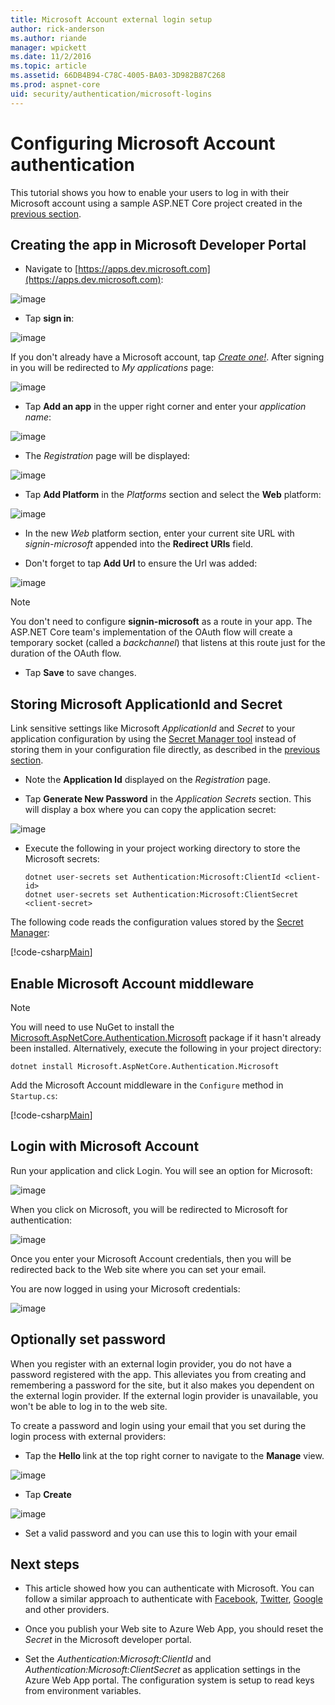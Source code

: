```yaml
---
title: Microsoft Account external login setup
author: rick-anderson
ms.author: riande
manager: wpickett
ms.date: 11/2/2016
ms.topic: article
ms.assetid: 66DB4B94-C78C-4005-BA03-3D982B87C268
ms.prod: aspnet-core
﻿uid: security/authentication/microsoft-logins
---
```

# Configuring Microsoft Account authentication

<a name=security-authentication-microsoft-logins></a>

This tutorial shows you how to enable your users to log in with their Microsoft account using a sample ASP.NET Core project created in the [previous section](sociallogins.md).

## Creating the app in Microsoft Developer Portal

* Navigate to [https://apps.dev.microsoft.com](https://apps.dev.microsoft.com):

![image](sociallogins/_static/MicrosoftDev.png)

* Tap **sign in**:

![image](sociallogins/_static/MicrosoftDevLogin.png)

If you don't already have a Microsoft account, tap *[Create one!](https://signup.live.com/signup?wa=wsignin1.0&rpsnv=13&ct=1478151035&rver=6.7.6643.0&wp=SAPI_LONG&wreply=https%3a%2f%2fapps.dev.microsoft.com%2fLoginPostBack&id=293053&aadredir=1&contextid=D70D4F21246BAB50&bk=1478151036&uiflavor=web&uaid=f0c3de863a914c358b8dc01b1ff49e85&mkt=EN-US&lc=1033&lic=1)*. After signing in you will be redirected to *My applications* page:

![image](sociallogins/_static/MicrosoftDevApps.png)

* Tap **Add an app** in the upper right corner and enter your *application name*:

![image](sociallogins/_static/MicrosoftDevAppCreate.png)

* The *Registration* page will be displayed:

![image](sociallogins/_static/MicrosoftDevAppReg.png)

* Tap **Add Platform** in the *Platforms* section and select the **Web** platform:

![image](sociallogins/_static/MicrosoftDevAppPlatform.png)

* In the new *Web* platform section, enter your current site URL with *signin-microsoft* appended into the **Redirect URIs** field.

* Don't forget to tap **Add Url** to ensure the Url was added:

![image](sociallogins/_static/MicrosoftRedirectUri.png)

> [!NOTE]
> You don't need to configure **signin-microsoft** as a route in your app. The ASP.NET Core team's implementation of the OAuth flow will create a temporary socket (called a *backchannel*) that listens at this route just for the duration of the OAuth flow.

* Tap **Save** to save changes.

## Storing Microsoft ApplicationId and Secret

Link sensitive settings like Microsoft *ApplicationId* and *Secret* to your application configuration by using the [Secret Manager tool](../app-secrets.md) instead of storing them in your configuration file directly, as described in the [previous section](sociallogins.md).

* Note the **Application Id** displayed on the *Registration* page.

* Tap **Generate New Password** in the *Application Secrets* section. This will display a box where you can copy the application secret:

![image](sociallogins/_static/MicrosoftDevPassword.png)

* Execute the following in your project working directory to store the Microsoft secrets:

  <!-- literal_block {"ids": [], "xml:space": "preserve"} -->

  ````
  dotnet user-secrets set Authentication:Microsoft:ClientId <client-id>
  dotnet user-secrets set Authentication:Microsoft:ClientSecret <client-secret>
     ````

The following code reads the configuration values stored by the [Secret Manager](../app-secrets.md#security-app-secrets):

[!code-csharp[Main](../../common/samples/WebApplication1/Startup.cs?highlight=11&range=20-36)]

## Enable Microsoft Account middleware

> [!NOTE]
> You will need to use NuGet to install the [Microsoft.AspNetCore.Authentication.Microsoft](https://www.nuget.org/packages/Microsoft.AspNetCore.Authentication.Twitter/1.1.0-preview1-final) package if it hasn't already been installed. Alternatively, execute the following in your project directory:
>
> `dotnet install Microsoft.AspNetCore.Authentication.Microsoft`

Add the Microsoft Account middleware in the `Configure` method in `Startup.cs`:

[!code-csharp[Main](./sociallogins/sample/Startup.cs?highlight=39,40,41,42,43&range=64-115)]

## Login with Microsoft Account

Run your application and click Login. You will see an option for Microsoft:

![image](sociallogins/_static/DoneMicrosoft.PNG)

When you click on Microsoft, you will be redirected to Microsoft for authentication:

![image](sociallogins/_static/MicrosoftLogin.PNG)

Once you enter your Microsoft Account credentials, then you will be redirected back to the Web site where you can set your email.

You are now logged in using your Microsoft credentials:

![image](sociallogins/_static/Done.PNG)

## Optionally set password

When you register with an external login provider, you do not have a password registered with the app. This alleviates you from creating and remembering a password for the site, but it also makes you dependent on the external login provider. If the external login provider is unavailable, you won't be able to log in to the web site.

To create a password and login using your email that you set during the login process with external providers:

* Tap the **Hello <email alias>** link at the top right corner to navigate to the **Manage** view.

![image](sociallogins/_static/pass1.PNG)

* Tap **Create**

![image](sociallogins/_static/pass2.PNG)

* Set a valid password and you can use this to login with your email

## Next steps

* This article showed how you can authenticate with Microsoft. You can follow a similar approach to authenticate with [Facebook](facebook-logins.md), [Twitter](twitter-logins.md), [Google](google-logins.md) and other providers.

* Once you publish your Web site to Azure Web App, you should reset the *Secret* in the Microsoft developer portal.

* Set the *Authentication:Microsoft:ClientId* and *Authentication:Microsoft:ClientSecret* as application settings in the Azure Web App portal. The configuration system is setup to read keys from environment variables.